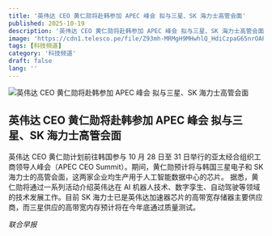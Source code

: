 ```yaml
---
title: '英伟达 CEO 黄仁勋将赴韩参加 APEC 峰会 拟与三星、SK 海力士高管会面'
published: 2025-10-19
description: '英伟达 CEO 黄仁勋将赴韩参加 APEC 峰会 拟与三星、SK 海力士高管会面'
image: 'https://cdn1.telesco.pe/file/Z93mh-MRMgH9MHwhlQ_HdiCzpaG65nrOAP3qLLnOjEDuLHiz_pnOkvdSEhtdMpkHNXmadHJ1hcVnJM4CiVMQXc7v77BMRz7DVDCPGIf-KhXYFAtqnZljYmaoBz9DL_Z8T52r3vL7JgV3Ibh-An1Bap4MBfIvHc9C-7yqXoYseJzk98uyDfKt6lJasuMsnaF6_J9bKjeOWC3bBd98eW3srFo5GO2HXXQTt0WA8Fv5CAxm-Oy5LpNbQ_CxJ-px1bKfK5bya_McIu9Sn0zD5E7O20QhIsrJ6g7ZX4RySELi171obEk2bZpz9FWvoKZogrE7J-PhFtfhW2f385OSsKM30Q.jpg'
tags: [科技频道]
category: '科技频道'
draft: false
lang: ''
---
```


![英伟达 CEO 黄仁勋将赴韩参加 APEC 峰会 拟与三星、SK 海力士高管会面](https://cdn1.telesco.pe/file/Z93mh-MRMgH9MHwhlQ_HdiCzpaG65nrOAP3qLLnOjEDuLHiz_pnOkvdSEhtdMpkHNXmadHJ1hcVnJM4CiVMQXc7v77BMRz7DVDCPGIf-KhXYFAtqnZljYmaoBz9DL_Z8T52r3vL7JgV3Ibh-An1Bap4MBfIvHc9C-7yqXoYseJzk98uyDfKt6lJasuMsnaF6_J9bKjeOWC3bBd98eW3srFo5GO2HXXQTt0WA8Fv5CAxm-Oy5LpNbQ_CxJ-px1bKfK5bya_McIu9Sn0zD5E7O20QhIsrJ6g7ZX4RySELi171obEk2bZpz9FWvoKZogrE7J-PhFtfhW2f385OSsKM30Q.jpg)

## 英伟达 CEO 黄仁勋将赴韩参加 APEC 峰会 拟与三星、SK 海力士高管会面

英伟达 CEO 黄仁勋计划前往韩国参与 10 月 28 日至 31 日举行的亚太经合组织工商领导人峰会（APEC CEO Summit）。期间，黄仁勋预计将与韩国三星电子和 SK 海力士的高管会面，这两家企业均生产用于人工智能数据中心的芯片。
据悉，黄仁勋将通过一系列活动介绍英伟达在 AI 机器人技术、数字孪生、自动驾驶等领域的技术发展工作。目前 SK 海力士已是英伟达加速器芯片的高带宽存储器主要供应商，而三星供应的高带宽内存预计将在今年底通过质量测试。

*联合早报*

